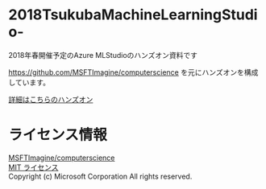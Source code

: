 # 2018TsukubaMachineLearningStudio-
2018年春開催予定のAzure MLStudioのハンズオン資料です

https://github.com/MSFTImagine/computerscience
を元にハンズオンを構成しています。

[詳細はこちらのハンズオン](https://github.com/Microsoft/computerscience/blob/master/Events/Event-In-Box/Machine%20Learning%20Challenge/Machine%20Learning%20Challenge.md)

# ライセンス情報
[MSFTImagine/computerscience](https://github.com/MSFTImagine/computerscience)  
[MIT ライセンス](https://github.com/MSFTImagine/computerscience/blob/master/LICENSE.md)  
Copyright (c) Microsoft Corporation All rights reserved.

